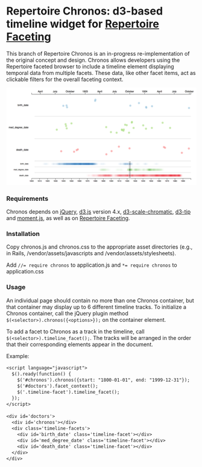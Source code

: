 # Repertoire Chronos: d3-based timeline widget for [Repertoire Faceting](https://github.com/hyperstudio/repertoire-faceting)

This branch of Repertoire Chronos is an in-progress re-implementation of the original concept and design. Chronos allows developers using the Repertoire faceted browser to include a timeline element displaying temporal data from multiple facets. These data, like other facet items, act as clickable filters for the overall faceting context.

![Chronos example screenshot](screenshot.png)

### Requirements
Chronos depends on [jQuery](http://jquery.com), [d3.js](https://d3js.org) version 4.x, [d3-scale-chromatic](https://github.com/d3/d3-scale-chromatic), [d3-tip](https://github.com/VACLab/d3-tip) and [moment.js](http://momentjs.com), as well as on [Repertoire Faceting](https://github.com/hyperstudio/repertoire-faceting).

### Installation
Copy chronos.js and chronos.css to the appropriate asset directories (e.g., in Rails, /vendor/assets/javascripts and /vendor/assets/stylesheets).

Add `//= require chronos` to application.js and `*= require chronos` to application.css

### Usage
An individual page should contain no more than one Chronos container, but that container may display up to 6 different timeline tracks. To initialize a Chronos container, call the jQuery plugin method `$(<selector>).chronos({<options>});` on the container element.

To add a facet to Chronos as a track in the timeline, call `$(<selector>).timeline_facet();`. The tracks will be arranged in the order that their corresponding elements appear in the document.

Example:

    <script language="javascript">
      $().ready(function() {
        $('#chronos').chronos({start: "1800-01-01", end: "1999-12-31"});
        $('#doctors').facet_context();
        $('.timeline-facet').timeline_facet();
      });
    </script>

    <div id='doctors'>
      <div id='chronos'></div>
      <div class='timeline-facets'>
        <div id='birth_date' class='timeline-facet'></div>
        <div id='med_degree_date' class='timeline-facet'></div>
        <div id='death_date' class='timeline-facet'></div>
      </div>
    </div>
